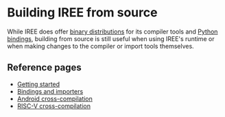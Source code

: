 # Building IREE from source

While IREE does offer
[binary distributions](https://github.com/google/iree/releases) for its
compiler tools and [Python bindings](../bindings/python.md), building from
source is still useful when using IREE's runtime or when making changes to the
compiler or import tools themselves.

## Reference pages

* [Getting started](./getting-started.md)
* [Bindings and importers](./python-bindings-and-importers.md)
* [Android cross-compilation](./android.md)
* [RISC-V cross-compilation](./riscv.md)
